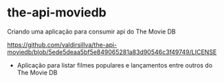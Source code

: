 # the-api-moviedb
Criando uma aplicação para consumir  api do The Movie DB

https://github.com/valdirsillva/the-api-moviedb/blob/5ede5deaa5bf5e849065281a83d90546c3f49749/LICENSE

- Aplicação para listar filmes populares e lançamentos entre outros do The Movie DB 

